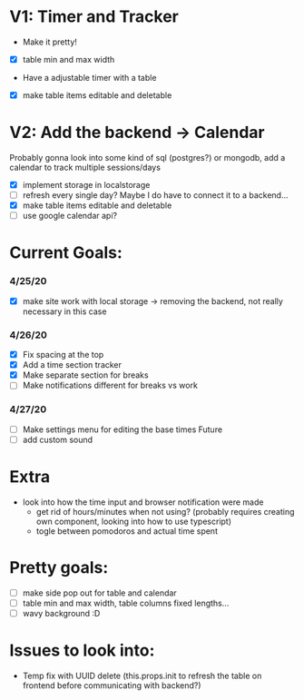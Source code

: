 # V1: Timer and Tracker #
* Make it pretty! 
- [x] table min and max width
* Have a adjustable timer with a table
- [x] make table items editable and deletable

# V2: Add the backend -> Calendar #
Probably gonna look into some kind of sql (postgres?) or mongodb, add a calendar to track multiple sessions/days  
- [x] implement storage in localstorage
- [ ] refresh every single day? Maybe I do have to connect it to a backend...
- [x] make table items editable and deletable
- [ ] use google calendar api?

# Current Goals: #
### 4/25/20 ###
- [x] make site work with local storage -> removing the backend, not really necessary in this case
### 4/26/20 ###
- [x] Fix spacing at the top
- [x] Add a time section tracker
- [x] Make separate section for breaks
- [ ] Make notifications different for breaks vs work
### 4/27/20 ###
- [ ] Make settings menu for editing the base times
Future
- [ ] add custom sound

# Extra #
* look into how the time input and browser notification were made
    * get rid of hours/minutes when not using? (probably requires creating own component, looking into how to use typescript)
    * togle between pomodoros and actual time spent

# Pretty goals: #
- [ ] make side pop out for table and calendar
- [ ] table min and max width, table columns fixed lengths...  
- [ ] wavy background :D

# Issues to look into: # 
* Temp fix with UUID delete (this.props.init to refresh the table on frontend before communicating with backend?)
